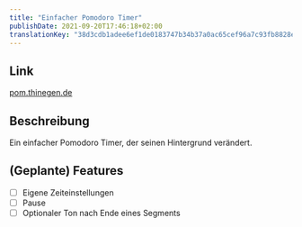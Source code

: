 ```yaml
---
title: "Einfacher Pomodoro Timer"
publishDate: 2021-09-20T17:46:18+02:00
translationKey: "38d3cdb1adee6ef1de0183747b34b37a0ac65cef96a7c93fb8828eb226599531"
---
```


## Link

[pom.thinegen.de](https://pom.thinegen.de)

## Beschreibung

Ein einfacher Pomodoro Timer, der seinen Hintergrund verändert.

## (Geplante) Features

- [ ] Eigene Zeiteinstellungen
- [ ] Pause
- [ ] Optionaler Ton nach Ende eines Segments